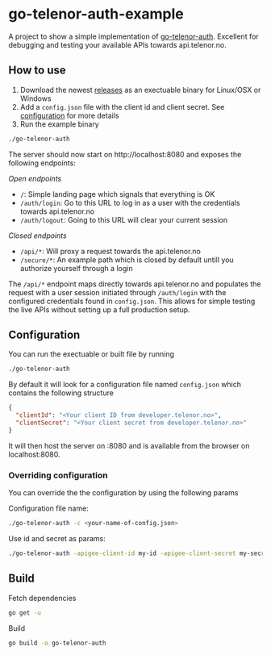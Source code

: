 # go-telenor-auth-example

A project to show a simple implementation of [go-telenor-auth](https://github.com/ExploratoryEngineering/go-telenor-auth). Excellent for debugging and testing your available APIs towards api.telenor.no.

## How to use
1. Download the newest [releases](https://github.com/ExploratoryEngineering/go-telenor-auth-example/releases) as an exectuable binary for Linux/OSX or Windows
2. Add a `config.json` file with the client id and client secret. See [configuration](#configuration) for more details
3. Run the example binary
```bash
./go-telenor-auth
```

The server should now start on http://localhost:8080 and exposes the following endpoints:

*Open endpoints*
- `/`: Simple landing page which signals that everything is OK
- `/auth/login`: Go to this URL to log in as a user with the credentials towards api.telenor.no
- `/auth/logout`: Going to this URL will clear your current session

*Closed endpoints*
- `/api/*`: Will proxy a request towards the api.telenor.no
- `/secure/*`: An example path which is closed by default untill you authorize yourself through a login

The `/api/*` endpoint maps directly towards api.telenor.no and populates the request with a user session initiated through `/auth/login` with the configured credentials found in `config.json`. This allows for simple testing the live APIs without setting up a full production setup.

## Configuration
You can run the exectuable or built file by running

```bash
./go-telenor-auth
```

By default it will look for a configuration file named `config.json` which contains the following structure
```json
{
  "clientId": "<Your client ID from developer.telenor.no>",
  "clientSecret": "<Your client secret from developer.telenor.no>"
}
```

It will then host the server on :8080 and is available from the browser on localhost:8080.


### Overriding configuration
You can override the the configuration by using the following params

Configuration file name:
```bash
./go-telenor-auth -c <your-name-of-config.json>
```

Use id and secret as params:
```bash
./go-telenor-auth -apigee-client-id my-id -apigee-client-secret my-secret
```

## Build

Fetch dependencies
```bash
go get -u
``` 

Build
```bash
go build -o go-telenor-auth
```

